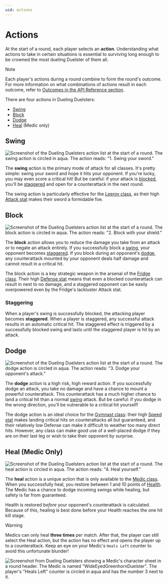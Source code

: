 ```yaml
---
uid: actions
---
```


# Actions

At the start of a round, each player selects an **action**. Understanding what actions to take in certain situations is essential to surviving long enough to be crowned the most dueling Duelster of them all.

> [!NOTE]
> Each player's actions during a round combine to form the round's outcome. For more information on what combinations of actions result in each outcome, refer to [Outcomes in the API Reference section](xref:DuelingDuelsters.Classes.Match.Outcome).

There are four actions in Dueling Duelsters:

* [Swing](#swing)
* [Block](#block)
* [Dodge](#dodge)
* [Heal](#heal-medic-only) (Medic only)

## Swing

![Screenshot of the Dueling Duelsters action list at the start of a round. The swing action is circled in aqua. The action reads: "1. Swing your sword."](~/docs/images/action-list-swing.png)

The **swing** action is the primary mode of attack for all classes. It's pretty simple: swing your sword and hope it hits your opponent. If you're lucky, you may even score a critical hit! But be careful: if your attack is [blocked](#block), you'll be [staggered](#staggering) and open for a counterattack in the next round.

The swing action is particularly effective for the [Leeroy class](xref:classes#leeroy), as their high [Attack stat](xref:stats#attack) makes their sword a formidable foe.

## Block

![Screenshot of the Dueling Duelsters action list at the start of a round. The block action is circled in aqua. The action reads: "2. Block with your shield."](~/docs/images/action-list-block.png)

The **block** action allows you to reduce the damage you take from an attack or to negate an attack entirely. If you successfully block a [swing](#swing), your opponent becomes [staggered](#staggering). If you block during an opponent's [dodge](#dodge), any counterattack mounted by your opponent deals half damage and cannot result in a critical hit.

The block action is a key strategic weapon in the arsenal of the [Fridge class](xref:classes#fridge). Their high [Defense stat](xref:stats#defense) means that even a blocked counterattack can result in next to no damage, and a staggered opponent can be easily overpowered even by the Fridge's lackluster Attack stat.

### Staggering

When a player's swing is successfully blocked, the attacking player becomes **staggered**. When a player is staggered, any successful attack results in an automatic critical hit. The staggered effect is triggered by a successfully blocked swing and lasts until the staggered player is hit by an attack.

## Dodge

![Screenshot of the Dueling Duelsters action list at the start of a round. The dodge action is circled in aqua. The action reads: "3. Dodge your opponent's attack."](~/docs/images/action-list-dodge.png)

The **dodge** action is a high risk, high reward action. If you successfully dodge an attack, you take no damage and have a chance to mount a powerful counterattack. This counterattack has a much higher chance to land a critical hit than a normal [swing](#swing) attack. But be careful: if you dodge in the wrong direction, you'll be vulnerable to a critical hit yourself!

The dodge action is an ideal choice for the [Gymnast class](xref:classes#gymnast): their high [Speed stat](xref:stats#speed) makes landing critical hits on counterattacks all but guaranteed, and their relatively low Defense can make it difficult to weather too many direct hits. However, any class can make good use of a well-placed dodge if they are on their last leg or wish to take their opponent by surprise.

## Heal (Medic Only)

![Screenshot of the Dueling Duelsters action list at the start of a round. The heal action is circled in aqua. The action reads: "4. Heal yourself."](~/docs/images/action-list-heal.png)

The **heal** action is a unique action that is only available to the [Medic class](xref:classes#medic). When you successfully heal, you restore between 1 and 10 points of [Health](xref:stats#health). The Medic has a chance to dodge incoming swings while healing, but safety is far from guaranteed. 

Health is restored *before* your opponent's counterattack is calculated. Because of this, healing is best done before your Health reaches the one hit kill stage.

> [!WARNING]
> Medics can only heal **three times** per match. After that, the player can still select the Heal action, but the action has no effect and opens the player up to a counterattack. Keep an eye on your Medic's `Heals Left` counter to avoid this unfortunate blunder!
>
> ![Screenshot from Dueling Duelsters showing a Medic's character sheet in a round header. The Medic is named "WideEyedGreenhornDuelster". The player's "Heals Left" counter is circled in aqua and has the number 3 next to it.](~/docs/images/heals-left.png)
